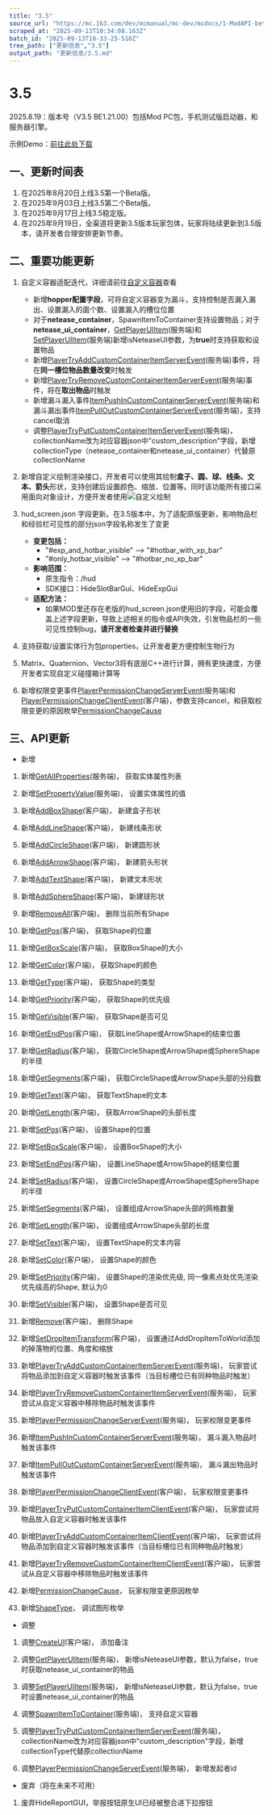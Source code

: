 ```yaml
---
title: "3.5"
source_url: "https://mc.163.com/dev/mcmanual/mc-dev/mcdocs/1-ModAPI-beta/%E6%9B%B4%E6%96%B0%E4%BF%A1%E6%81%AF/3.5.html?catalog=1"
scraped_at: "2025-09-13T10:34:08.163Z"
batch_id: "2025-09-13T10-33-25-510Z"
tree_path: ["更新信息","3.5"]
output_path: "更新信息/3.5.md"
---
```


#  3.5

2025.8.19：版本号（V3.5 BE1.21.00）包括Mod PC包，手机测试版启动器，和服务器引擎。

示例Demo：[前往此处下载](https://mc.163.com/dev/mcmanual/mc-dev/mcguide/20-玩法开发/13-模组SDK编程/60-Demo示例.html)

##  一、更新时间表

1.  在2025年8月20日上线3.5第一个Beta版。
2.  在2025年9月03日上线3.5第二个Beta版。
3.  在2025年9月17日上线3.5稳定版。
4.  在2025年9月19日，全渠道将更新3.5版本玩家包体，玩家将陆续更新到3.5版本，请开发者合理安排更新节奏。

##  二、重要功能更新

1.  自定义容器适配迭代，详细请前往[自定义容器](https://mc.163.com/dev/mcmanual/mc-dev/mcguide/20-玩法开发/15-自定义游戏内容/2-自定义方块/3-特殊方块/11-自定义容器.html)查看
    
    *   新增**hopper配置字段**，可将自定义容器变为漏斗，支持控制是否漏入漏出、设置漏入的面个数、设置漏入的槽位位置
    *   对于**netease\_container**，SpawnItemToContainer支持设置物品；对于**netease\_ui\_container**，[GetPlayerUIItem](https://mc.163.com/dev/mcmanual/mc-dev/mcdocs/1-ModAPI-beta/接口/方块/容器.html#getplayeruiitem)(服务端)和[SetPlayerUIItem](https://mc.163.com/dev/mcmanual/mc-dev/mcdocs/1-ModAPI-beta/接口/方块/容器.html#setplayeruiitem)(服务端)新增isNeteaseUI参数，为**true**时支持获取和设置物品
    *   新增[PlayerTryAddCustomContainerItemServerEvent](https://mc.163.com/dev/mcmanual/mc-dev/mcdocs/1-ModAPI-beta/事件/物品.html#playertryaddcustomcontaineritemserverevent)(服务端)事件，将在**同一槽位物品数量改变**时触发
    *   新增[PlayerTryRemoveCustomContainerItemServerEvent](https://mc.163.com/dev/mcmanual/mc-dev/mcdocs/1-ModAPI-beta/事件/物品.html#playertryremovecustomcontaineritemserverevent)(服务端)事件，将在**取出物品**时触发
    *   新增漏斗漏入事件[ItemPushInCustomContainerServerEvent](https://mc.163.com/dev/mcmanual/mc-dev/mcdocs/1-ModAPI-beta/事件/物品.html#itempushincustomcontainerserverevent)(服务端)和漏斗漏出事件[ItemPullOutCustomContainerServerEvent](https://mc.163.com/dev/mcmanual/mc-dev/mcdocs/1-ModAPI-beta/事件/物品.html#itempulloutcustomcontainerserverevent)(服务端)，支持cancel取消
    *   调整[PlayerTryPutCustomContainerItemServerEvent](https://mc.163.com/dev/mcmanual/mc-dev/mcdocs/1-ModAPI-beta/事件/物品.html#playertryputcustomcontaineritemserverevent)(服务端)， collectionName改为对应容器json中"custom\_description"字段，新增collectionType（netease\_container和netease\_ui\_container）代替原collectionName
2.  新增自定义绘制渲染接口，开发者可以使用其绘制**盒子、圆、球、线条、文本、箭头**形状，支持创建后设置颜色、缩放、位置等。同时该功能所有接口采用面向对象设计，方便开发者使用![自定义绘制](https://mc.163.com/dev/mcmanual/mc-dev/assets/img/drawing.20380baf.png)
    
3.  hud\_screen.json 字段更新。在3.5版本中，为了适配原版更新，影响物品栏和经验栏可见性的部分json字段名称发生了变更
    
    *   **变更包括：**
        *   "#exp\_and\_hotbar\_visible" ——> "#hotbar\_with\_xp\_bar"
        *   "#only\_hotbar\_visible" ——> "#hotbar\_no\_xp\_bar"
    *   **影响范围：**
        *   原生指令：/hud
        *   SDK接口：HideSlotBarGui、HideExpGui
    *   **适配方法：**
        *   如果MOD里还存在老版的hud\_screen.json使用旧的字段，可能会覆盖上述字段更新，导致上述相关的指令或API失效，引发物品栏的一些可见性控制bug，**请开发者检查并进行替换**
4.  支持获取/设置实体行为包properties，让开发者更方便控制生物行为
    
5.  Matrix、Quaternion、Vector3将有底层C++进行计算，拥有更快速度，方便开发者实现自定义碰撞箱计算等
    
6.  新增权限变更事件[PlayerPermissionChangeServerEvent](https://mc.163.com/dev/mcmanual/mc-dev/mcdocs/1-ModAPI-beta/事件/玩家.html#playerpermissionchangeserverevent)(服务端)和[PlayerPermissionChangeClientEvent](https://mc.163.com/dev/mcmanual/mc-dev/mcdocs/1-ModAPI-beta/事件/玩家.html#playerpermissionchangeclientevent)(客户端)，参数支持cancel，和获取权限变更的原因枚举[PermissionChangeCause](https://mc.163.com/dev/mcmanual/mc-dev/mcdocs/1-ModAPI-beta/枚举值/PermissionChangeCause.html)
    

##  三、API更新

*   新增

1.  新增[GetAllProperties](https://mc.163.com/dev/mcmanual/mc-dev/mcdocs/1-ModAPI-beta/接口/实体/molang.html#getallproperties)(服务端)， 获取实体属性列表
    
2.  新增[SetPropertyValue](https://mc.163.com/dev/mcmanual/mc-dev/mcdocs/1-ModAPI-beta/接口/实体/molang.html#setpropertyvalue)(服务端)， 设置实体属性的值
    
3.  新增[AddBoxShape](https://mc.163.com/dev/mcmanual/mc-dev/mcdocs/1-ModAPI-beta/接口/渲染.html#addboxshape)(客户端)， 新建盒子形状
    
4.  新增[AddLineShape](https://mc.163.com/dev/mcmanual/mc-dev/mcdocs/1-ModAPI-beta/接口/渲染.html#addlineshape)(客户端)， 新建线条形状
    
5.  新增[AddCircleShape](https://mc.163.com/dev/mcmanual/mc-dev/mcdocs/1-ModAPI-beta/接口/渲染.html#addcircleshape)(客户端)， 新建圆形状
    
6.  新增[AddArrowShape](https://mc.163.com/dev/mcmanual/mc-dev/mcdocs/1-ModAPI-beta/接口/渲染.html#addarrowshape)(客户端)， 新建箭头形状
    
7.  新增[AddTextShape](https://mc.163.com/dev/mcmanual/mc-dev/mcdocs/1-ModAPI-beta/接口/渲染.html#addtextshape)(客户端)， 新建文本形状
    
8.  新增[AddSphereShape](https://mc.163.com/dev/mcmanual/mc-dev/mcdocs/1-ModAPI-beta/接口/渲染.html#addsphereshape)(客户端)， 新建球形状
    
9.  新增[RemoveAll](https://mc.163.com/dev/mcmanual/mc-dev/mcdocs/1-ModAPI-beta/接口/渲染.html#removeall)(客户端)， 删除当前所有Shape
    
10.  新增[GetPos](https://mc.163.com/dev/mcmanual/mc-dev/mcdocs/1-ModAPI-beta/接口/渲染.html#getpos)(客户端)， 获取Shape的位置
     
11.  新增[GetBoxScale](https://mc.163.com/dev/mcmanual/mc-dev/mcdocs/1-ModAPI-beta/接口/渲染.html#getboxscale)(客户端)， 获取BoxShape的大小
     
12.  新增[GetColor](https://mc.163.com/dev/mcmanual/mc-dev/mcdocs/1-ModAPI-beta/接口/渲染.html#getcolor)(客户端)， 获取Shape的颜色
     
13.  新增[GetType](https://mc.163.com/dev/mcmanual/mc-dev/mcdocs/1-ModAPI-beta/接口/渲染.html#gettype)(客户端)， 获取Shape的类型
     
14.  新增[GetPriority](https://mc.163.com/dev/mcmanual/mc-dev/mcdocs/1-ModAPI-beta/接口/渲染.html#getpriority)(客户端)， 获取Shape的优先级
     
15.  新增[GetVisible](https://mc.163.com/dev/mcmanual/mc-dev/mcdocs/1-ModAPI-beta/接口/渲染.html#getvisible)(客户端)， 获取Shape是否可见
     
16.  新增[GetEndPos](https://mc.163.com/dev/mcmanual/mc-dev/mcdocs/1-ModAPI-beta/接口/渲染.html#getendpos)(客户端)， 获取LineShape或ArrowShape的结束位置
     
17.  新增[GetRadius](https://mc.163.com/dev/mcmanual/mc-dev/mcdocs/1-ModAPI-beta/接口/渲染.html#getradius)(客户端)， 获取CircleShape或ArrowShape或SphereShape的半径
     
18.  新增[GetSegments](https://mc.163.com/dev/mcmanual/mc-dev/mcdocs/1-ModAPI-beta/接口/渲染.html#getsegments)(客户端)， 获取CircleShape或ArrowShape头部的分段数
     
19.  新增[GetText](https://mc.163.com/dev/mcmanual/mc-dev/mcdocs/1-ModAPI-beta/接口/渲染.html#gettext)(客户端)， 获取TextShape的文本
     
20.  新增[GetLength](https://mc.163.com/dev/mcmanual/mc-dev/mcdocs/1-ModAPI-beta/接口/渲染.html#getlength)(客户端)， 获取ArrowShape的头部长度
     
21.  新增[SetPos](https://mc.163.com/dev/mcmanual/mc-dev/mcdocs/1-ModAPI-beta/接口/渲染.html#setpos)(客户端)， 设置Shape的位置
     
22.  新增[SetBoxScale](https://mc.163.com/dev/mcmanual/mc-dev/mcdocs/1-ModAPI-beta/接口/渲染.html#setboxscale)(客户端)， 设置BoxShape的大小
     
23.  新增[SetEndPos](https://mc.163.com/dev/mcmanual/mc-dev/mcdocs/1-ModAPI-beta/接口/渲染.html#setendpos)(客户端)， 设置LineShape或ArrowShape的结束位置
     
24.  新增[SetRadius](https://mc.163.com/dev/mcmanual/mc-dev/mcdocs/1-ModAPI-beta/接口/渲染.html#setradius)(客户端)， 设置CircleShape或ArrowShape或SphereShape的半径
     
25.  新增[SetSegments](https://mc.163.com/dev/mcmanual/mc-dev/mcdocs/1-ModAPI-beta/接口/渲染.html#setsegments)(客户端)， 设置组成ArrowShape头部的网格数量
     
26.  新增[SetLength](https://mc.163.com/dev/mcmanual/mc-dev/mcdocs/1-ModAPI-beta/接口/渲染.html#setlength)(客户端)， 设置组成ArrowShape头部的长度
     
27.  新增[SetText](https://mc.163.com/dev/mcmanual/mc-dev/mcdocs/1-ModAPI-beta/接口/渲染.html#settext)(客户端)， 设置TextShape的文本内容
     
28.  新增[SetColor](https://mc.163.com/dev/mcmanual/mc-dev/mcdocs/1-ModAPI-beta/接口/渲染.html#setcolor)(客户端)， 设置Shape的颜色
     
29.  新增[SetPriority](https://mc.163.com/dev/mcmanual/mc-dev/mcdocs/1-ModAPI-beta/接口/渲染.html#setpriority)(客户端)， 设置Shape的渲染优先级, 同一像素点处优先渲染优先级高的Shape, 默认为0
     
30.  新增[SetVisible](https://mc.163.com/dev/mcmanual/mc-dev/mcdocs/1-ModAPI-beta/接口/渲染.html#setvisible)(客户端)， 设置Shape是否可见
     
31.  新增[Remove](https://mc.163.com/dev/mcmanual/mc-dev/mcdocs/1-ModAPI-beta/接口/渲染.html#remove)(客户端)， 删除Shape
     
32.  新增[SetDropItemTransform](https://mc.163.com/dev/mcmanual/mc-dev/mcdocs/1-ModAPI-beta/接口/方块/渲染.html#setdropitemtransform)(客户端)， 设置通过AddDropItemToWorld添加的掉落物的位置、角度和缩放
     
33.  新增[PlayerTryAddCustomContainerItemServerEvent](https://mc.163.com/dev/mcmanual/mc-dev/mcdocs/1-ModAPI-beta/事件/物品.html#playertryaddcustomcontaineritemserverevent)(服务端)， 玩家尝试将物品添加到自定义容器时触发该事件（当目标槽位已有同种物品时触发）
     
34.  新增[PlayerTryRemoveCustomContainerItemServerEvent](https://mc.163.com/dev/mcmanual/mc-dev/mcdocs/1-ModAPI-beta/事件/物品.html#playertryremovecustomcontaineritemserverevent)(服务端)， 玩家尝试从自定义容器中移除物品时触发该事件
     
35.  新增[PlayerPermissionChangeServerEvent](https://mc.163.com/dev/mcmanual/mc-dev/mcdocs/1-ModAPI-beta/事件/玩家.html#playerpermissionchangeserverevent)(服务端)， 玩家权限变更事件
     
36.  新增[ItemPushInCustomContainerServerEvent](https://mc.163.com/dev/mcmanual/mc-dev/mcdocs/1-ModAPI-beta/事件/物品.html#itempushincustomcontainerserverevent)(服务端)， 漏斗漏入物品时触发该事件
     
37.  新增[ItemPullOutCustomContainerServerEvent](https://mc.163.com/dev/mcmanual/mc-dev/mcdocs/1-ModAPI-beta/事件/物品.html#itempulloutcustomcontainerserverevent)(服务端)， 漏斗漏出物品时触发该事件
     
38.  新增[PlayerPermissionChangeClientEvent](https://mc.163.com/dev/mcmanual/mc-dev/mcdocs/1-ModAPI-beta/事件/玩家.html#playerpermissionchangeclientevent)(客户端)， 玩家权限变更事件
     
39.  新增[PlayerTryPutCustomContainerItemClientEvent](https://mc.163.com/dev/mcmanual/mc-dev/mcdocs/1-ModAPI-beta/事件/物品.html#playertryputcustomcontaineritemclientevent)(客户端)， 玩家尝试将物品放入自定义容器时触发该事件
     
40.  新增[PlayerTryAddCustomContainerItemClientEvent](https://mc.163.com/dev/mcmanual/mc-dev/mcdocs/1-ModAPI-beta/事件/物品.html#playertryaddcustomcontaineritemclientevent)(客户端)， 玩家尝试将物品添加到自定义容器时触发该事件（当目标槽位已有同种物品时触发）
     
41.  新增[PlayerTryRemoveCustomContainerItemClientEvent](https://mc.163.com/dev/mcmanual/mc-dev/mcdocs/1-ModAPI-beta/事件/物品.html#playertryremovecustomcontaineritemclientevent)(客户端)， 玩家尝试从自定义容器中移除物品时触发该事件
     
42.  新增[PermissionChangeCause](https://mc.163.com/dev/mcmanual/mc-dev/mcdocs/1-ModAPI-beta/枚举值/PermissionChangeCause.html)， 玩家权限变更原因枚举
     
43.  新增[ShapeType](https://mc.163.com/dev/mcmanual/mc-dev/mcdocs/1-ModAPI-beta/枚举值/ShapeType.html)， 调试图形枚举
     

*   调整

1.  调整[CreateUI](https://mc.163.com/dev/mcmanual/mc-dev/mcdocs/1-ModAPI-beta/接口/自定义UI/通用.html#createui)(客户端)， 添加备注
    
2.  调整[GetPlayerUIItem](https://mc.163.com/dev/mcmanual/mc-dev/mcdocs/1-ModAPI-beta/接口/方块/容器.html#getplayeruiitem)(服务端)， 新增isNeteaseUI参数，默认为false，true时获取netease\_ui\_container的物品
    
3.  调整[SetPlayerUIItem](https://mc.163.com/dev/mcmanual/mc-dev/mcdocs/1-ModAPI-beta/接口/方块/容器.html#setplayeruiitem)(服务端)， 新增isNeteaseUI参数，默认为false，true时设置netease\_ui\_container的物品
    
4.  调整[SpawnItemToContainer](https://mc.163.com/dev/mcmanual/mc-dev/mcdocs/1-ModAPI-beta/接口/方块/容器.html#spawnitemtocontainer)(服务端)， 支持自定义容器
    
5.  调整[PlayerTryPutCustomContainerItemServerEvent](https://mc.163.com/dev/mcmanual/mc-dev/mcdocs/1-ModAPI-beta/事件/物品.html#playertryputcustomcontaineritemserverevent)(服务端)， collectionName改为对应容器json中"custom\_description"字段，新增collectionType代替原collectionName
    
6.  调整[PlayerPermissionChangeServerEvent](https://mc.163.com/dev/mcmanual/mc-dev/mcdocs/1-ModAPI-beta/事件/玩家.html#playerpermissionchangeserverevent)(服务端)， 新增发起者id
    

*   废弃（将在未来不可用）

1.  废弃HideReportGUI，举报按钮原生UI已经被整合进下拉按钮